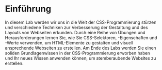 # Einführung

In diesem Lab werden wir uns in die Welt der CSS-Programmierung stürzen und verschiedene Techniken zur Verbesserung der Gestaltung und des Layouts von Webseiten erkunden. Durch eine Reihe von Übungen und Herausforderungen lernen Sie, wie Sie CSS-Selektoren, -Eigenschaften und -Werte verwenden, um HTML-Elemente zu gestalten und visuell ansprechende Webseiten zu erstellen. Am Ende des Labs werden Sie einen soliden Grundlagenwissen in der CSS-Programmierung erworben haben und Ihr neues Wissen anwenden können, um atemberaubende Websites zu erstellen.
